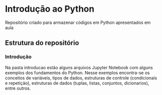 # Introdução ao Python

Repositório criado para armazenar códigos em Python apresentados em aula

## Estrutura do repositório

### Introdução

Na pasta introducao estão alguns arquivos Jupyter Notebook com alguns exemplos dos fundamentos do Python. Nesse exemplos encontra-se os conceitos de variáveis, tipos de dados, estruturas de controle (condicionais e repetição), estruturas de dados (tuplas, listas, conjuntos, dicionarios), entre outros.